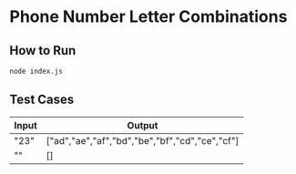 # Phone Number Letter Combinations

## How to Run
```bash
node index.js
```

## Test Cases
| Input | Output |
|-------|--------|
| "23"  | ["ad","ae","af","bd","be","bf","cd","ce","cf"] |
| ""    | []     |

